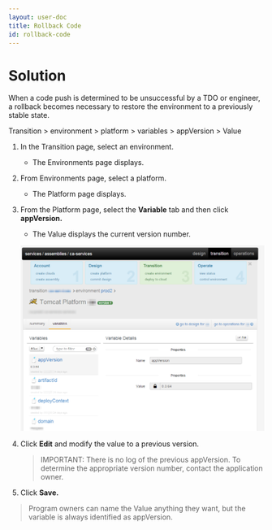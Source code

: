 ```yaml
---
layout: user-doc
title: Rollback Code
id: rollback-code
---
```


# Solution

When a code push is determined to be unsuccessful by a TDO or engineer, a rollback becomes necessary to restore the environment to a previously stable state.

Transition > environment > platform > variables > appVersion > Value

1. In the Transition page, select an environment.
    * The Environments page displays.
  
2. From Environments page, select a platform.
    * The Platform page displays.
  
3. From the Platform page, select the **Variable** tab and then click **appVersion.**
    * The Value displays the current version number.
  
    ![Rollback version](/assets/docs/local/images/rollback-version.png)
  
4. Click **Edit** and modify the value to a previous version.
  
    >IMPORTANT: There is no log of the previous appVersion. To determine the appropriate version number, contact the application owner.
  
5. Click **Save.**

>Program owners can name the Value anything they want, but the variable is always identified as appVersion.



